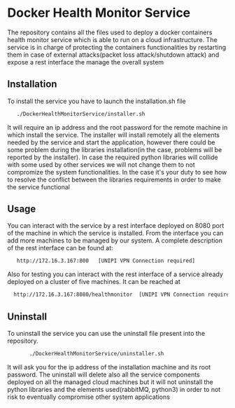 Docker Health Monitor Service
========

The repository contains all the files used to deploy a docker containers health monitor service which is able to run on a cloud infrastructure.
The service is in charge of protecting the containers functionalities by restarting them in case of external attacks(packet loss attack/shutdown attack) 
and expose a rest interface the manage the overall system

Installation
-----

To install the service you have to launch the installation.sh file

 ```bash
	./DockerHealthMonitorService/installer.sh 
 ```

It will require an ip address and the root password for the remote machine in which install the service.
The installer will install remotely all the elements needed by the service and start the application, however there could be some problem during the libraries installation(in the case, problems will be reported by the installer). 
In case the required python libraries will collide with some used by other services we will not change them to not compromize the system functionalities. 
In the case it's your duty to see how to resolve the conflict between the libraries requirements in order to make the service functional

Usage
-----

You can interact with the service by a rest interface deployed on 8080 port of the machine in which the service is installed. 
From the interface you can add more machines to be managed by our system. 
A complete description of the rest interface can be found at:

 ```html
	http://172.16.3.167:800   [UNIPI VPN Connection required]
 ```
 Also for testing you can interact with the rest interface of a service already deployed on a cluster of five machines. It can be reached at
 
  ```html
	http://172.16.3.167:8080/healthmonitor  [UNIPI VPN Connection required]
 ```

Uninstall
-----

To uninstall the service you can use the uninstall file present into the repository.

```bash
       ./DockerHealthMonitorService/uninstaller.sh 
```
 
 It will ask you for the ip address of the installation machine and its
root password. The uninstall will delete also all the service components deployed on all the managed cloud machines but it will not uninstall the python libraries
and the elements used(rabbitMQ, python3) in order to not risk to eventually compromise other system applications
